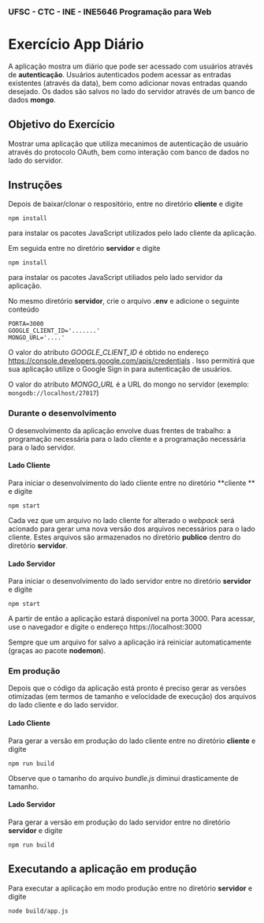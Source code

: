### UFSC - CTC - INE - INE5646 Programação para Web
# Exercício App Diário

A aplicação mostra um diário que pode ser acessado com usuários através de **autenticação**. Usuários autenticados podem acessar as entradas existentes (através da data), bem como adicionar novas entradas quando desejado. Os dados são salvos no lado do servidor através de um banco de dados **mongo**.


## Objetivo do Exercício
Mostrar uma aplicação que utiliza mecanimos de autenticação de usuário através do protocolo OAuth, bem como interação com banco de dados no lado do servidor.

## Instruções
Depois de baixar/clonar o respositório, entre no diretório **cliente** e digite

`npm install`

para instalar os pacotes JavaScript utilizados pelo lado cliente da aplicação.

Em seguida entre no diretório **servidor** e digite

`npm install`

para instalar os pacotes JavaScript utiliados pelo lado servidor da aplicação.

No mesmo diretório **servidor**,  crie o arquivo **.env** e adicione o seguinte conteúdo

```
PORTA=3000
GOOGLE_CLIENT_ID='.......'
MONGO_URL='....'
```

O valor do atributo *GOOGLE_CLIENT_ID* é obtido no endereço https://console.developers.google.com/apis/credentials . Isso permitirá que sua aplicação utilize o Google Sign in para autenticação de usuários.

O valor do atributo *MONGO_URL* é a URL do mongo no servidor (exemplo: `mongodb://localhost/27017`)


### Durante o desenvolvimento
O desenvolvimento da aplicação envolve duas frentes de trabalho: a programação necessária para o lado cliente e a programação necessária para o lado servidor.

#### Lado Cliente
Para iniciar o desenvolvimento do lado cliente entre no diretório **cliente ** e digite

`npm start`

Cada vez que um arquivo no lado cliente for alterado o *webpack* será acionado para gerar uma nova versão dos arquivos necessários 
para o lado cliente. Estes arquivos são armazenados no diretório **publico** dentro do diretório **servidor**.

#### Lado Servidor
Para iniciar o desenvolvimento do lado servidor entre no diretório **servidor** e digite

`npm start`

A partir de então a aplicação estará disponível na porta 3000. Para acessar, use o navegador e digite o endereço https://localhost:3000

Sempre que um arquivo for salvo a aplicação irá reiniciar automaticamente (graças ao pacote **nodemon**).


### Em produção

Depois que o código da aplicação está pronto é preciso gerar as versões otimizadas (em termos de tamanho e velocidade de execução) dos arquivos do lado cliente e do lado servidor.

#### Lado Cliente

Para gerar a versão em produção do lado cliente entre no diretório **cliente** e digite

`npm run build`

Observe que o tamanho do arquivo *bundle.js* diminui drasticamente de tamanho.

#### Lado Servidor

Para gerar a versão em produção do lado servidor entre no diretório **servidor** e digite

`npm run build`

## Executando a aplicação em produção
Para executar a aplicação em modo produção entre no diretório **servidor** e digite

`node build/app.js`
